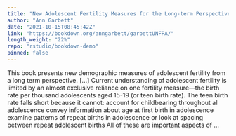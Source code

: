 ```yaml
---
title: "New Adolescent Fertility Measures for the Long-term Perspective"
author: "Ann Garbett"
date: "2021-10-15T08:45:42Z"
link: "https://bookdown.org/anngarbett/garbettUNFPA/"
length_weight: "22%"
repo: "rstudio/bookdown-demo"
pinned: false
---
```


This book presents new demographic measures of adolescent fertility from a long term perspective. [...] Current understanding of adolescent fertility is limited by an almost exclusive reliance on one fertility measure—the birth rate per thousand adolescents aged 15-19 (or teen birth rate). The teen birth rate falls short because it cannot: account for childbearing throughout all adolescence convey information about age at first birth in adolescence examine patterns of repeat births in adolescence or look at spacing between repeat adolescent births All of these are important aspects of ...
